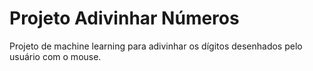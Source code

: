 # Projeto Adivinhar Números
Projeto de machine learning para adivinhar os dígitos desenhados pelo usuário com o mouse.
